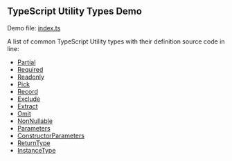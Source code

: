 ## TypeScript Utility Types Demo

Demo file: [index.ts](./index.ts)

A list of common TypeScript Utility types with their definition source code in line:

- [Partial](https://www.typescriptlang.org/docs/handbook/utility-types.html#partialt)
- [Required](https://www.typescriptlang.org/docs/handbook/utility-types.html#requiredt)
- [Readonly](https://www.typescriptlang.org/docs/handbook/utility-types.html#readonlyt)
- [Pick](https://www.typescriptlang.org/docs/handbook/utility-types.html#picktk)
- [Record](https://www.typescriptlang.org/docs/handbook/utility-types.html#recordkt)
- [Exclude](https://www.typescriptlang.org/docs/handbook/utility-types.html#excludetu)
- [Extract](https://www.typescriptlang.org/docs/handbook/utility-types.html#extracttu)
- [Omit](https://www.typescriptlang.org/docs/handbook/utility-types.html#omittk)
- [NonNullable](https://www.typescriptlang.org/docs/handbook/utility-types.html#nonnullablet)
- [Parameters](https://www.typescriptlang.org/docs/handbook/utility-types.html#parameterst)
- [ConstructorParameters](https://www.typescriptlang.org/docs/handbook/utility-types.html#constructorparameterst)
- [ReturnType](https://www.typescriptlang.org/docs/handbook/utility-types.html#returntypet)
- [InstanceType](https://www.typescriptlang.org/docs/handbook/utility-types.html#instancetypet)
